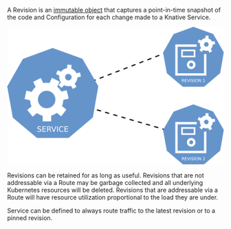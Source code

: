 <!-- Snippet used in the following topics:
- /docs/serving/revisions/README.md
- /docs/serving/README.md
-->

A Revision is an [immutable object](https://en.wikipedia.org/wiki/Immutable_object) that captures a point-in-time snapshot of the code and Configuration for each change made to a Knative Service.
<!--TODO: explain Configuration and link to docs for this-->

![A Revision is created each time a Service is updated](../images/revisions-diagram.png)
<!--TODO: Check image formatting and whether we need a set size for diagrams in CSS-->

Revisions can be retained for as long as useful. Revisions that are not addressable via a Route may be garbage collected and all underlying Kubernetes resources will be deleted. Revisions that are addressable via a Route will have resource utilization proportional to the load they are under.

Service can be defined to always route traffic to the latest revision or to a pinned revision.
